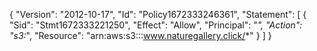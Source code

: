 {
    "Version": "2012-10-17",
    "Id": "Policy1672333246361",
    "Statement": [
        {
            "Sid": "Stmt1672333221250",
            "Effect": "Allow",
            "Principal": "*",
            "Action": "s3:*",
            "Resource": "arn:aws:s3:::www.naturegallery.click/*"
        }
    ]
}